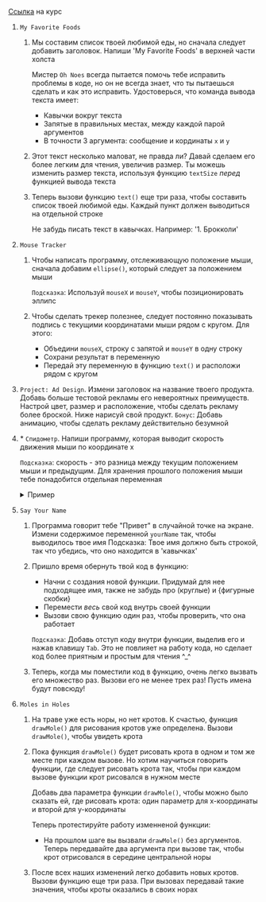 [Ссылка](https://www.khanacademy.org/computing/computer-programming/programming) на курс

1. `My Favorite Foods`

   1. Мы составим список твоей любимой еды, но сначала следует добавить заголовок. Напиши 'My Favorite Foods' в верхней части холста

      Мистер `Oh Noes` всегда пытается помочь тебе исправить проблемы в коде, но он не всегда знает, что ты пытаешься сделать и как это исправить. Удостоверься, что команда вывода текста имеет:

      - Кавычки вокруг текста
      - Запятые в правильных местах, между каждой парой аргументов
      - В точности 3 аргумента: сообщение и кординаты `x` и `y`

   2. Этот текст несколько маловат, не правда ли? Давай сделаем его более легким для чтения, увеличив размер. Ты можешь изменить размер текста, используя функцию `textSize` *перед* функцией вывода текста

   3. Теперь вызови функцию `text()` еще три раза, чтобы составить список твоей любимой еды. Каждый пункт должен выводиться на отдельной строке

      Не забудь писать текст в кавычках. Например: '1. Брокколи'

2. `Mouse Tracker`

   1. Чтобы написать программу, отслеживающую положение мыши, сначала добавим `ellipse()`, который следует за положением мыши

      `Подсказка`: Используй `mouseX` и `mouseY`, чтобы позиционировать эллипс

   2. Чтобы сделать трекер полезнее, следует постоянно показывать подпись с текущими координатами мыши рядом с кругом. Для этого:

      - Объедини `mouseX`, строку с запятой и `mouseY` в одну строку
      - Сохрани результат в переменную
      - Передай эту переменную в функцию `text()` и расположи рядом с кругом

3. `Project: Ad Design`. Измени заголовок на название твоего продукта. Добавь больше тестовой рекламы его невероятных преимуществ. Настрой цвет, размер и расположение, чтобы сделать рекламу более броской. Ниже нарисуй свой продукт.
   `Бонус`: Добавь анимацию, чтобы сделать рекламу действительно безумной

4. \* `Спидометр`. Напиши программу, которая выводит скорость движения мыши по координате х

   `Подсказка`: скорость - это разница между текущим положением мыши и предыдущим. Для хранения прошлого положения мыши тебе понадобится отдельная переменная

   <details><summary>Пример</summary>

   ![speed](https://media.giphy.com/media/l1KcQ53mM0BCgSpIA/giphy.gif)

   </details>

5. `Say Your Name`

   1. Программа говорит тебе "Привет" в случайной точке на экране. Измени содержимое переменной `yourName` так, чтобы выводилось твое имя
      Подсказка: Твое имя должно быть строкой, так что убедись, что оно находится в 'кавычках'

   2. Пришло время обернуть твой код в функцию:

      - Начни с создания новой функции. Придумай для нее подходящее имя, также не забудь про (круглые) и {фигурные скобки}
      - Перемести *весь* свой код внутрь своей функции
      - Вызови свою функцию один раз, чтобы проверить, что она работает

      `Подсказка`: Добавь отступ коду внутри функции, выделив его и нажав клавишу `Tab`. Это не повлияет на работу кода, но сделает код более приятным и простым для чтения ^_^

   3. Теперь, когда мы поместили код в функцию, очень легко вызвать его множество раз. Вызови его не менее трех раз! Пусть имена будут повсюду!

6. `Moles in Holes`

   1. На траве уже есть норы, но нет кротов. К счастью, функция `drawMole()` для рисования кротов уже определена. Вызови `drawMole()`, чтобы увидеть крота

   2. Пока функция `drawMole()` будет рисовать крота в одном и том же месте при каждом вызове. Но хотим научиться говорить функции, где следует рисовать крота так, чтобы при каждом вызове функции крот рисовался в нужном месте

      Добавь два параметра функции `drawMole()`, чтобы можно было сказать ей, где рисовать крота: один параметр для х-координаты и второй для у-координаты

      Теперь протестируйте работу изменненой функции:

      - На прошлом шаге вы вызвали `drawMole()` без аргументов. Теперь передавайте два аргумента при вызове так, чтобы крот отрисовался в середине центральной норы

   3. После всех наших изменений легко добавить новых кротов. Вызови функцию еще три раза. При вызовах передавай такие значения, чтобы кроты оказались в своих норах
